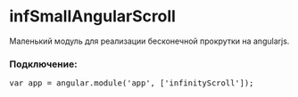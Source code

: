 infSmallAngularScroll
=====================

Маленький модуль для реализации бесконечной прокрутки на angularjs.
<h3>Подключение:</h3>
<pre>
var app = angular.module('app', ['infinityScroll']);
</pre>
